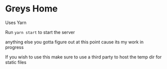 # Greys Home

Uses Yarn

Run `yarn start` to start the server

anything else you gotta figure out at this point cause its my work in progress

If you wish to use this make sure to use a third party to host the temp dir for static files
